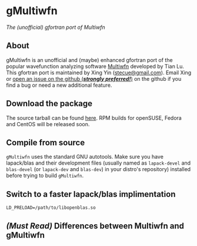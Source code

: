 # gMultiwfn
*The (unofficial) gfortran port of Multiwfn*

## About
gMultiwfn is an unofficial and (maybe) enhanced gfortran port of the popular wavefunction analyzing software [Multiwfn](http://sobereva.com/multiwfn) developed by Tian Lu. This gfortran port is maintained by Xing Yin (stecue@gmail.com). Email Xing or [open an issue on the github (***strongly preferred!***)](https://github.com/stecue/gMultiwfn/issues) on the github if you find a bug or need a new additional feature.

## Download the package
The source tarball can be found [here](http://sobereva.com/multiwfn). RPM builds for openSUSE, Fedora and CentOS will be released soon.

## Compile from source
`gMultiwfn` uses the standard GNU autotools. Make sure you have lapack/blas and their development files (usually named as `lapack-devel` and `blas-devel` (or `lapack-dev` and `blas-dev`) in your distro's repository) installed before trying to build `gMultiwfn`.

## Switch to a faster lapack/blas implimentation
`LD_PRELOAD=/path/to/libopenblas.so`

## *(Must Read)* Differences between Multiwfn and gMultiwfn
